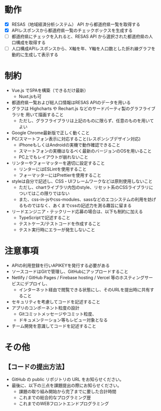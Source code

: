 
# 動作
- [x] RESAS（地域経済分析システム） API から都道府県一覧を取得する
- [x] APIレスポンスから都道府県一覧のチェックボックスを生成する
- [ ] 都道府県にチェックを入れると、RESAS API から選択された都道府県の人口構成を取得する
- [ ] 人口構成APIレスポンスから、X軸を年、Y軸を人口数とした折れ線グラフを動的に生成して表示する

# 制約
- Vue.js でSPAを構築（できるだけ最新）
  - Nuxt.jsも可
- 都道府県一覧および総人口情報はRESAS APIのデータを用いる
-  グラフは Highcharts や Rechart.js などのサードパーティ製のグラフライブラリを
用いて描画すること
   -  ただし、グラフライブラリは上記のものに限らず、任意のものを用いてよい
- Google Chrome最新版で正しく動くこと
- PC/スマートフォン表示に対応すること(レスポンシブデザイン対応)
  - iPhoneもしくはAndroidの実機で動作確認できること
  - スマートフォンの実機はなるべく最新のバージョンのOSを用いること
  - PC上でもレイアウトが崩れないこと
- リンターやフォーマッターを適切に設定すること
  - リンターにはESLintを使用すること
  - フォーマッターにはPrettierを使用すること
- styleは自分で記述し、CSS・UIフレームワークなどは原則使用しないこと
  - ただし、chartライブラリ内包のstyle、リセット系のCSSライブラリについてはこの限りではない
  - また、css-in-jsやcss-modules、sassなどのエコシステムの利用を妨げるものではなく、あくまでcssの記述力を測る趣旨に留まる
- リードエンジニア・テックリード応募の場合は、以下も制約に加える
  - TypeScriptで記述すること
  - テストケース/テストコードを作成すること
  - テスト実行時にエラーが発生しないこと


# 注意事項
- APIの利用登録を行いAPIKEYを発行する必要がある
- ソースコードはGitで管理し、GitHubにアップロードすること
- Netlify / GitHub Pages / Firebase hosting / Vercel 等のホスティングサービスにデプロイし、
  - インターネット経由で閲覧できる状態にし、そのURLを提出時に共有すること
- セキュリティを考慮してコードを記述すること
- アプリのコンポーネント粒度の設計
  - Gitコミットメッセージやコミット粒度、
  - ドキュメンテーション等もレビュー対象となる
- チーム開発を意識してコードを記述すること

# その他
## 【コードの提出方法】
- GitHub の public リポジトリの URL をお知らせください。
- 最後に、以下の三点を課題提出の際にお知らせください。
  - 課題の取り組み開始から完了までに要した合計時間
  - これまでの総合的なプログラミング歴
  - これまでのWEBフロントエンドプログラミング
